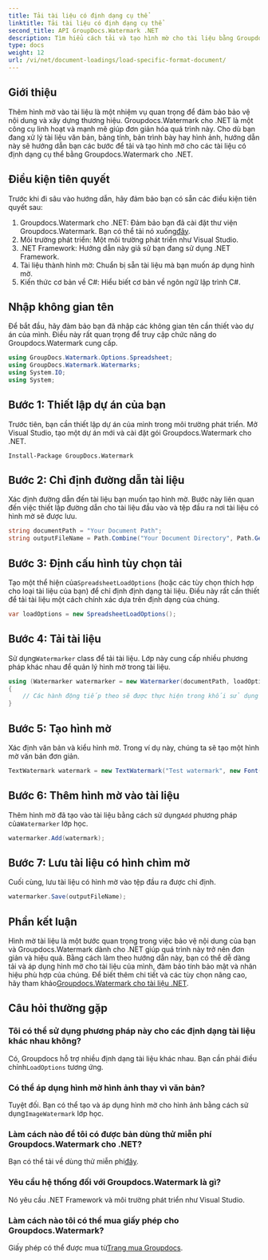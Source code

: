 ```yaml
---
title: Tải tài liệu có định dạng cụ thể
linktitle: Tải tài liệu có định dạng cụ thể
second_title: API GroupDocs.Watermark .NET
description: Tìm hiểu cách tải và tạo hình mờ cho tài liệu bằng Groupdocs cho .NET với hướng dẫn từng bước này. Bảo vệ và xây dựng thương hiệu cho nội dung của bạn một cách dễ dàng.
type: docs
weight: 12
url: /vi/net/document-loadings/load-specific-format-document/
---
```

## Giới thiệu
Thêm hình mờ vào tài liệu là một nhiệm vụ quan trọng để đảm bảo bảo vệ nội dung và xây dựng thương hiệu. Groupdocs.Watermark cho .NET là một công cụ linh hoạt và mạnh mẽ giúp đơn giản hóa quá trình này. Cho dù bạn đang xử lý tài liệu văn bản, bảng tính, bản trình bày hay hình ảnh, hướng dẫn này sẽ hướng dẫn bạn các bước để tải và tạo hình mờ cho các tài liệu có định dạng cụ thể bằng Groupdocs.Watermark cho .NET.
## Điều kiện tiên quyết
Trước khi đi sâu vào hướng dẫn, hãy đảm bảo bạn có sẵn các điều kiện tiên quyết sau:
1.  Groupdocs.Watermark cho .NET: Đảm bảo bạn đã cài đặt thư viện Groupdocs.Watermark. Bạn có thể tải nó xuống[đây](https://releases.groupdocs.com/Watermark/net/).
2. Môi trường phát triển: Một môi trường phát triển như Visual Studio.
3. .NET Framework: Hướng dẫn này giả sử bạn đang sử dụng .NET Framework.
4. Tài liệu thành hình mờ: Chuẩn bị sẵn tài liệu mà bạn muốn áp dụng hình mờ.
5. Kiến thức cơ bản về C#: Hiểu biết cơ bản về ngôn ngữ lập trình C#.

## Nhập không gian tên
Để bắt đầu, hãy đảm bảo bạn đã nhập các không gian tên cần thiết vào dự án của mình. Điều này rất quan trọng để truy cập chức năng do Groupdocs.Watermark cung cấp.
```csharp
using GroupDocs.Watermark.Options.Spreadsheet;
using GroupDocs.Watermark.Watermarks;
using System.IO;
using System;
```

## Bước 1: Thiết lập dự án của bạn
Trước tiên, bạn cần thiết lập dự án của mình trong môi trường phát triển. Mở Visual Studio, tạo một dự án mới và cài đặt gói Groupdocs.Watermark cho .NET.
```shell
Install-Package GroupDocs.Watermark
```
## Bước 2: Chỉ định đường dẫn tài liệu
Xác định đường dẫn đến tài liệu bạn muốn tạo hình mờ. Bước này liên quan đến việc thiết lập đường dẫn cho tài liệu đầu vào và tệp đầu ra nơi tài liệu có hình mờ sẽ được lưu.
```csharp
string documentPath = "Your Document Path";
string outputFileName = Path.Combine("Your Document Directory", Path.GetFileName(documentPath));
```
## Bước 3: Định cấu hình tùy chọn tải
 Tạo một thể hiện của`SpreadsheetLoadOptions` (hoặc các tùy chọn thích hợp cho loại tài liệu của bạn) để chỉ định định dạng tài liệu. Điều này rất cần thiết để tải tài liệu một cách chính xác dựa trên định dạng của chúng.
```csharp
var loadOptions = new SpreadsheetLoadOptions();
```
## Bước 4: Tải tài liệu
 Sử dụng`Watermarker` class để tải tài liệu. Lớp này cung cấp nhiều phương pháp khác nhau để quản lý hình mờ trong tài liệu.
```csharp
using (Watermarker watermarker = new Watermarker(documentPath, loadOptions))
{
    // Các hành động tiếp theo sẽ được thực hiện trong khối sử dụng này
}
```
## Bước 5: Tạo hình mờ
Xác định văn bản và kiểu hình mờ. Trong ví dụ này, chúng ta sẽ tạo một hình mờ văn bản đơn giản.
```csharp
TextWatermark watermark = new TextWatermark("Test watermark", new Font("Arial", 12));
```
## Bước 6: Thêm hình mờ vào tài liệu
Thêm hình mờ đã tạo vào tài liệu bằng cách sử dụng`Add` phương pháp của`Watermarker` lớp học.
```csharp
watermarker.Add(watermark);
```
## Bước 7: Lưu tài liệu có hình chìm mờ
Cuối cùng, lưu tài liệu có hình mờ vào tệp đầu ra được chỉ định.
```csharp
watermarker.Save(outputFileName);
```

## Phần kết luận
Hình mờ tài liệu là một bước quan trọng trong việc bảo vệ nội dung của bạn và Groupdocs.Watermark dành cho .NET giúp quá trình này trở nên đơn giản và hiệu quả. Bằng cách làm theo hướng dẫn này, bạn có thể dễ dàng tải và áp dụng hình mờ cho tài liệu của mình, đảm bảo tính bảo mật và nhãn hiệu phù hợp của chúng. Để biết thêm chi tiết và các tùy chọn nâng cao, hãy tham khảo[Groupdocs.Watermark cho tài liệu .NET](https://reference.groupdocs.com/Watermark/net/).
## Câu hỏi thường gặp
### Tôi có thể sử dụng phương pháp này cho các định dạng tài liệu khác nhau không?
 Có, Groupdocs hỗ trợ nhiều định dạng tài liệu khác nhau. Bạn cần phải điều chỉnh`LoadOptions` tương ứng.
### Có thể áp dụng hình mờ hình ảnh thay vì văn bản?
 Tuyệt đối. Bạn có thể tạo và áp dụng hình mờ cho hình ảnh bằng cách sử dụng`ImageWatermark` lớp học.
### Làm cách nào để tôi có được bản dùng thử miễn phí Groupdocs.Watermark cho .NET?
 Bạn có thể tải về dùng thử miễn phí[đây](https://releases.groupdocs.com/).
### Yêu cầu hệ thống đối với Groupdocs.Watermark là gì?
Nó yêu cầu .NET Framework và môi trường phát triển như Visual Studio.
### Làm cách nào tôi có thể mua giấy phép cho Groupdocs.Watermark?
Giấy phép có thể được mua từ[Trang mua Groupdocs](https://purchase.groupdocs.com/buy).